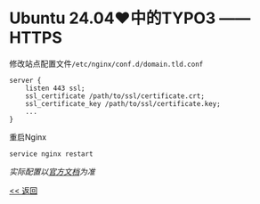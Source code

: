 # Ubuntu 24.04♥中的TYPO3 —— HTTPS

修改站点配置文件`/etc/nginx/conf.d/domain.tld.conf`

    server {
        listen 443 ssl;
        ssl_certificate /path/to/ssl/certificate.crt;
        ssl_certificate_key /path/to/ssl/certificate.key;
        ...
    }

重启Nginx

    service nginx restart

*实际配置以[官方文档](http://nginx.org/en/docs/http/converting_rewrite_rules.html)为准*

[<< 返回](../README.md)